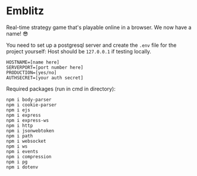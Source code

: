 # Emblitz
Real-time strategy game that's playable online in a browser. We now have a name! 😎

You need to set up a postgresql server and create the `.env` file for the project yourself:
Host should be `127.0.0.1` if testing locally.
```
HOSTNAME=[name here]
SERVERPORT=[port number here]
PRODUCTION=[yes/no]
AUTHSECRET=[your auth secret]
```

Required packages (run in cmd in directory):
```
npm i body-parser
npm i cookie-parser
npm i ejs
npm i express
npm i express-ws
npm i http
npm i jsonwebtoken
npm i path
npm i websocket
npm i ws
npm i events
npm i compression
npm i pg
npm i dotenv
```
